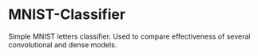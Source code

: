 # MNIST-Classifier
 Simple MNIST letters classifier. Used to compare effectiveness of several convolutional and dense models.
